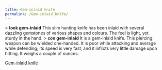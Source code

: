 ```yaml
---
title: Gem-inlaid knife
permalink: /Gem-inlaid_knife/
---
```


\> **look gem-inlaid**
This slim hunting knife has been inlaid with several dazzling
gemstones
of various shapes and colours. The feel is light, yet sturdy in the
hand.
\> **con gem-inlaid**
It is a gem-inlaid knife.
This piercing weapon can be wielded one-handed.
It is poor while attacking and average while defending; its speed is
very fast, and it inflicts very
little damage upon hitting.
It weighs a couple of ounces.

[Gem-inlaid knife](Category:_Piercing_weapons "wikilink")